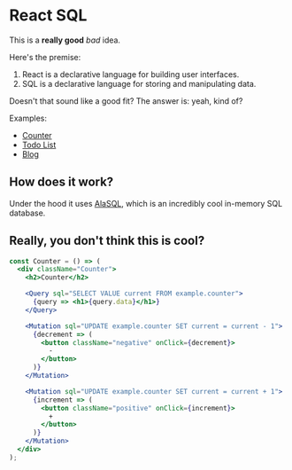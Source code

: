 # React SQL

This is a __really good__ *bad* idea.

Here's the premise:

1. React is a declarative language for building user interfaces.
2. SQL is a declarative language for storing and manipulating data.

Doesn't that sound like a good fit? The answer is: yeah, kind of?

Examples:
* [Counter](/example/components/Counter.js)
* [Todo List](/example/components/TodoList.js)
* [Blog](/example/components/Blog.js)

## How does it work?

Under the hood it uses [AlaSQL](https://github.com/agershun/alasql), which is an incredibly cool in-memory SQL database.

## Really, you don't think this is cool?

```jsx
const Counter = () => (
  <div className="Counter">
    <h2>Counter</h2>

    <Query sql="SELECT VALUE current FROM example.counter">
      {query => <h1>{query.data}</h1>}
    </Query>

    <Mutation sql="UPDATE example.counter SET current = current - 1">
      {decrement => (
        <button className="negative" onClick={decrement}>
          -
        </button>
      )}
    </Mutation>

    <Mutation sql="UPDATE example.counter SET current = current + 1">
      {increment => (
        <button className="positive" onClick={increment}>
          +
        </button>
      )}
    </Mutation>
  </div>
);
```
